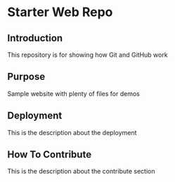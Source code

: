 # Starter Web Repo

## Introduction
This repository is for showing how Git and GitHub work


## Purpose


Sample website with plenty of files for demos

## Deployment

This is the description about the deployment 


## How To Contribute

This is the description about the contribute section